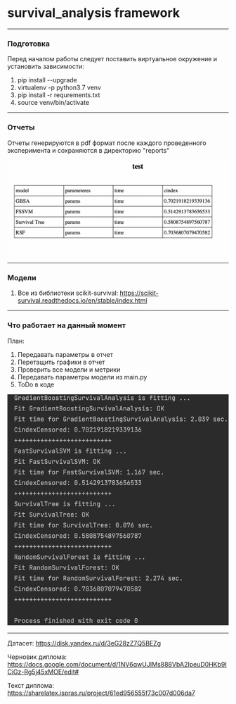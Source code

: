 # survival_analysis framework
---
### Подготовка

Перед началом работы следует поставить виртуальное окружение и установить зависимости:

1. pip install --upgrade
2. virtualenv -p python3.7 venv
3. pip install -r requrements.txt
4. source venv/bin/activate
---
### Отчеты

Отчеты генерируются в pdf формат после каждого проведенного эксперимента и сохраняются в директорию "reports"

![Image alt](https://github.com/NikolskiyMe/pic/blob/main/report2.png)

---
### Модели

1. Все из библиотеки scikit-survival: https://scikit-survival.readthedocs.io/en/stable/index.html


---
### Что работает на данный момент

План:
  
  1. Передавать параметры в отчет
  2. Перетащить графики в отчет
  3. Проверить все модели и метрики
  4. Передавать параметры модели из main.py
  5. ToDo в коде

![Image alt](https://github.com/NikolskiyMe/pic/blob/main/working5.png)

---

Датасет: https://disk.yandex.ru/d/3eG28zZ7Q5BEZg

Черновик диплома: https://docs.google.com/document/d/1NV6qwUJIMs888VbA2IpeuD0HKb9ICiGz-Rg5j45xMOE/edit#

Текст диплома: https://sharelatex.ispras.ru/project/61ed956555f73c007d006da7
